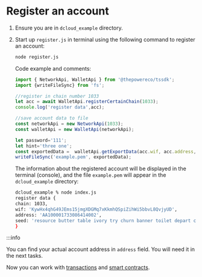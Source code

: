 # Register an account

1. Ensure you are in `dcloud_example` directory.
2. Start up `register.js` in terminal using the following command to register an account:

   ```bash
   node register.js
   ```

   Code example and comments:

   ```javascript title="register.js"
   import { NetworkApi, WalletApi } from '@thepowereco/tssdk';
   import {writeFileSync} from 'fs';
   
   //register in chain number 1033
   let acc = await WalletApi.registerCertainChain(1033);
   console.log('register data',acc);
   
   //save account data to file
   const networkApi = new NetworkApi(1033);
   const walletApi = new WalletApi(networkApi);
   
   let password='111';
   let hint='three one';
   const exportedData =  walletApi.getExportData(acc.wif, acc.address, password, hint);
   writeFileSync('example.pem', exportedData);
   ```
   
   The information about the registered account will be displayed in the terminal (console), and the file `example.pem` will appear in the `dcloud_example` directory:

   ```bash
   dcloud_example % node index.js
   register data {
   chain: 1033,
   wif: 'KywHx4qhG49JEms15jmgXDGMq7xKkmhQSpiZihWi5bbvL8QvjyUD',
   address: 'AA100001733086414002',
   seed: 'resource butter table ivory try churn banner toilet depart camera peace decide'
   }
   ```
   
:::info

You can find your actual account address in `address` field. You will need it in the next tasks.

Now you can work with [transactions](03-register-an-account.md) and [smart contracts](../smart-contracts/01-intro.md).